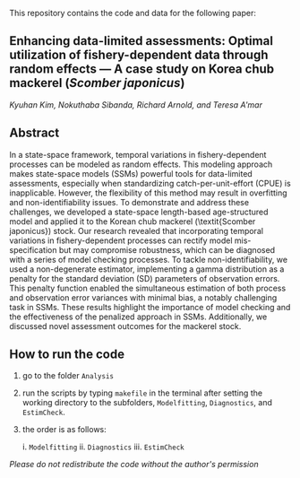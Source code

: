 This repository contains the code and data for the following paper:

## **Enhancing data-limited assessments: Optimal utilization of fishery-dependent data through random effects &mdash; A case study on Korea chub mackerel (_Scomber japonicus_)**

*Kyuhan Kim, Nokuthaba Sibanda, Richard Arnold, and Teresa A'mar*

## Abstract

In a state-space framework, temporal variations in fishery-dependent processes can be modeled as random effects. This modeling approach makes state-space models (SSMs) powerful tools for data-limited assessments, especially when standardizing catch-per-unit-effort (CPUE) is inapplicable. However, the flexibility of this method may result in overfitting and non-identifiability issues. To demonstrate and address these challenges, we developed a state-space length-based age-structured model and applied it to the Korean chub mackerel (\textit{Scomber japonicus}) stock. Our research revealed that incorporating temporal variations in fishery-dependent processes can rectify model mis-specification but may compromise robustness, which can be diagnosed with a series of model checking processes. To tackle non-identifiability, we used a non-degenerate estimator, implementing a gamma distribution as a penalty for the standard deviation (SD) parameters of observation errors. This penalty function enabled the simultaneous estimation of both process and observation error variances with minimal bias, a notably challenging task in SSMs. These results highlight the importance of model checking and the effectiveness of the penalized approach in SSMs. Additionally, we discussed novel assessment outcomes for the mackerel stock.

## How to run the code

1. go to the folder `Analysis`

2. run the scripts by typing `makefile` in the terminal after setting the working directory to the subfolders, `Modelfitting`, `Diagnostics`, and `EstimCheck`.

3. the order is as follows:

   i. `Modelfitting`
   ii. `Diagnostics`
   iii. `EstimCheck`

*Please do not redistribute the code without the author's permission*

